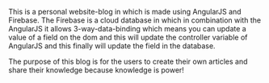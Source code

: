This is a personal website-blog in which is made using AngularJS and Firebase. The Firebase is a cloud database in which in combination with the AngularJS it allows 3-way-data-binding which means you can update a value of a field on the dom and this will update the controller variable of AngularJS and this finally will update the field in the database.

The purpose of this blog is for the users to create their own articles and share their knowledge because knowledge is power!
